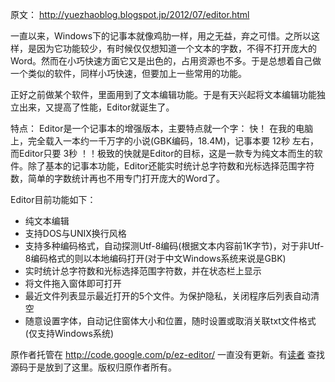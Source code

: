 原文： http://yuezhaoblog.blogspot.jp/2012/07/editor.html

一直以来，Windows下的记事本就像鸡肋一样，用之无益，弃之可惜。之所以这样，是因为它功能较少，有时候仅仅想知道一个文本的字数，不得不打开庞大的Word。然而在小巧快速方面它又是出色的，占用资源也不多。于是总想着自己做一个类似的软件，同样小巧快速，但要加上一些常用的功能。

正好之前做某个软件，里面用到了文本编辑功能。于是有天兴起将文本编辑功能独立出来，又提高了性能，Editor就诞生了。

特点： Editor是一个记事本的增强版本，主要特点就一个字： 快！
在我的电脑上，完全载入一本约一千万字的小说(GBK编码，18.4M)，记事本要 12秒 左右，而Editor只要 3秒
！！极致的快就是Editor的目标，这是一款专为纯文本而生的软件。除了基本的记事本功能，Editor还能实时统计总字符数和光标选择范围字符数，简单的字数统计再也不用专门打开庞大的Word了。

Editor目前功能如下：
* 纯文本编辑
* 支持DOS与UNIX换行风格
* 支持多种编码格式，自动探测Utf-8编码(根据文本内容前1K字节)，对于非Utf-8编码格式的则以本地编码打开(对于中文Windows系统来说是GBK)
* 实时统计总字符数和光标选择范围字符数，并在状态栏上显示
* 将文件拖入窗体即可打开
* 最近文件列表显示最近打开的5个文件。为保护隐私，关闭程序后列表自动清空
* 随意设置字体，自动记住窗体大小和位置，随时设置或取消关联txt文件格式(仅支持Windows系统)

原作者托管在 http://code.google.com/p/ez-editor/ 一直没有更新。有[读者](http://www.appinn.com/editor-quick-open-text-files/#comment-390067) 查找源码于是放到了这里。版权归原作者所有。

